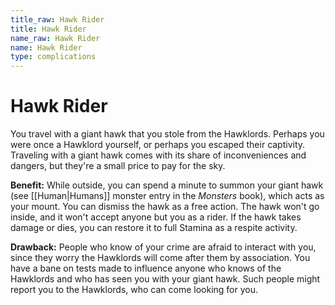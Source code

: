 ```yaml
---
title_raw: Hawk Rider
title: Hawk Rider
name_raw: Hawk Rider
name: Hawk Rider
type: complications
---
```


# Hawk Rider

You travel with a giant hawk that you stole from the Hawklords. Perhaps you were once a Hawklord yourself, or perhaps you escaped their captivity. Traveling with a giant hawk comes with its share of inconveniences and dangers, but they're a small price to pay for the sky.

**Benefit:** While outside, you can spend a minute to summon your giant hawk (see [[Human|Humans]] monster entry in the *Monsters* book), which acts as your mount. You can dismiss the hawk as a free action. The hawk won't go inside, and it won't accept anyone but you as a rider. If the hawk takes damage or dies, you can restore it to full Stamina as a respite activity.

**Drawback:** People who know of your crime are afraid to interact with you, since they worry the Hawklords will come after them by association. You have a bane on tests made to influence anyone who knows of the Hawklords and who has seen you with your giant hawk. Such people might report you to the Hawklords, who can come looking for you.
